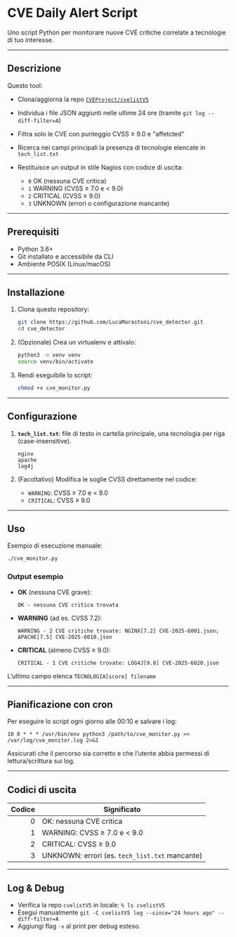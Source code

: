 # CVE Daily Alert Script

Uno script Python per monitorare nuove CVE critiche correlate a tecnologie di tuo interesse.

---

## Descrizione

Questo tool:

* Clona/aggiorna la repo [`CVEProject/cvelistV5`](https://github.com/CVEProject/cvelistV5.git)
* Individua i file JSON aggiunti nelle ultime 24 ore (tramite `git log --diff-filter=A`)
* Filtra solo le CVE con punteggio CVSS ≥ 9.0 e "affetcted"
* Ricerca nei campi principali la presenza di tecnologie elencate in `tech_list.txt`
* Restituisce un output in stile Nagios con codice di uscita:

  * `0` OK (nessuna CVE critica)
  * `1` WARNING (CVSS ≥ 7.0 e < 9.0)
  * `2` CRITICAL (CVSS ≥ 9.0)
  * `3` UNKNOWN (errori o configurazione mancante)

---

## Prerequisiti

* Python 3.6+
* Git installato e accessibile da CLI
* Ambiente POSIX (Linux/macOS)

---

## Installazione

1. Clona questo repository:

   ```bash
   git clone https://github.com/LucaMarastoni/cve_detector.git
   cd cve_detector
   ```
2. (Opzionale) Crea un virtualenv e attivalo:

   ```bash
   python3 -m venv venv
   source venv/bin/activate
   ```
3. Rendi eseguibile lo script:

   ```bash
   chmod +x cve_monitor.py
   ```

---

## Configurazione

1. **`tech_list.txt`**: file di testo in cartella principale, una tecnologia per riga (case-insensitive).

   ```text
   nginx
   apache
   log4j
   ```
2. (Facoltativo) Modifica le soglie CVSS direttamente nel codice:

   * `WARNING`: CVSS ≥ 7.0 e < 9.0
   * `CRITICAL`: CVSS ≥ 9.0

---

## Uso

Esempio di esecuzione manuale:

```bash
./cve_monitor.py
```

### Output esempio

* **OK** (nessuna CVE grave):

  ```text
  OK - nessuna CVE critica trovata
  ```
* **WARNING** (ad es. CVSS 7.2):

  ```text
  WARNING - 2 CVE critiche trovate: NGINX[7.2] CVE-2025-6001.json; APACHE[7.5] CVE-2025-6010.json
  ```
* **CRITICAL** (almeno CVSS ≥ 9.0):

  ```text
  CRITICAL - 1 CVE critiche trovate: LOG4J[9.8] CVE-2025-6020.json
  ```

L’ultimo campo elenca `TECNOLOGIA[score] filename`

---

## Pianificazione con cron

Per eseguire lo script ogni giorno alle 00:10 e salvare i log:

```cron
10 0 * * * /usr/bin/env python3 /path/to/cve_monitor.py >> /var/log/cve_monitor.log 2>&1
```

Assicurati che il percorso sia corretto e che l’utente abbia permessi di lettura/scrittura sui log.

---

## Codici di uscita

| Codice | Significato                                    |
| -----: | ---------------------------------------------- |
|      0 | OK: nessuna CVE critica                        |
|      1 | WARNING: CVSS ≥ 7.0 e < 9.0                    |
|      2 | CRITICAL: CVSS ≥ 9.0                           |
|      3 | UNKNOWN: errori (es. `tech_list.txt` mancante) |

---

## Log & Debug

* Verifica la repo `cvelistV5` in locale: `% ls cvelistV5`
* Esegui manualmente `git -C cvelistV5 log --since="24 hours ago" --diff-filter=A`
* Aggiungi flag `-v` al print per debug esteso.
